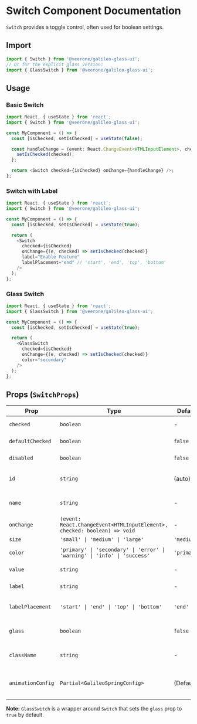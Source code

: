 # Switch Component Documentation

`Switch` provides a toggle control, often used for boolean settings.

## Import

```typescript
import { Switch } from '@veerone/galileo-glass-ui';
// Or for the explicit glass version:
import { GlassSwitch } from '@veerone/galileo-glass-ui';
```

## Usage

### Basic Switch

```typescript jsx
import React, { useState } from 'react';
import { Switch } from '@veerone/galileo-glass-ui';

const MyComponent = () => {
  const [isChecked, setIsChecked] = useState(false);

  const handleChange = (event: React.ChangeEvent<HTMLInputElement>, checked: boolean) => {
    setIsChecked(checked);
  };

  return <Switch checked={isChecked} onChange={handleChange} />;
};
```

### Switch with Label

```typescript jsx
import React, { useState } from 'react';
import { Switch } from '@veerone/galileo-glass-ui';

const MyComponent = () => {
  const [isChecked, setIsChecked] = useState(true);

  return (
    <Switch 
      checked={isChecked} 
      onChange={(e, checked) => setIsChecked(checked)} 
      label="Enable Feature"
      labelPlacement="end" // 'start', 'end', 'top', 'bottom'
    />
  );
};
```

### Glass Switch

```typescript jsx
import React, { useState } from 'react';
import { GlassSwitch } from '@veerone/galileo-glass-ui';

const MyComponent = () => {
  const [isChecked, setIsChecked] = useState(true);

  return (
    <GlassSwitch 
      checked={isChecked} 
      onChange={(e, checked) => setIsChecked(checked)} 
      color="secondary"
    />
  );
};
```

## Props (`SwitchProps`)

| Prop              | Type                                                          | Default     | Description                                                  |
|-------------------|---------------------------------------------------------------|-------------|--------------------------------------------------------------|
| `checked`         | `boolean`                                                     | -           | If true, the switch is checked (controlled).                 |
| `defaultChecked`  | `boolean`                                                     | `false`     | The default checked state (uncontrolled).                    |
| `disabled`        | `boolean`                                                     | `false`     | If true, the switch is disabled.                             |
| `id`              | `string`                                                      | (auto)      | The id for the underlying input element.                     |
| `name`            | `string`                                                      | -           | The name for the underlying input element.                   |
| `onChange`        | `(event: React.ChangeEvent<HTMLInputElement>, checked: boolean) => void` | -           | Callback fired when the state is changed.                   |
| `size`            | `'small' \| 'medium' \| 'large'`                              | `'medium'`  | The size of the switch.                                      |
| `color`           | `'primary' \| 'secondary' \| 'error' \| 'warning' \| 'info' \| 'success'` | `'primary'` | The color of the switch when checked.                        |
| `value`           | `string`                                                      | -           | The value of the switch (submitted with forms).              |
| `label`           | `string`                                                      | -           | A label to display next to the switch.                       |
| `labelPlacement`  | `'start' \| 'end' \| 'top' \| 'bottom'`                       | `'end'`     | The position of the label relative to the switch.            |
| `glass`           | `boolean`                                                     | `false`     | If true, applies glass styling (used by `GlassSwitch`).      |
| `className`       | `string`                                                      | -           | Additional CSS class name for the container label element.   |
| `animationConfig` | `Partial<GalileoSpringConfig>`                                | (Defaults)  | Optional spring configuration for the toggle animation. Uses `useGalileoStateSpring`. |

**Note:** `GlassSwitch` is a wrapper around `Switch` that sets the `glass` prop to `true` by default. 